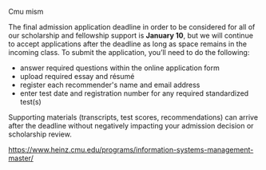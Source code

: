 

Cmu mism

The final admission application deadline in order to be considered for all of our scholarship and fellowship support is **January 10**, but we will continue to accept applications after the deadline as long as space remains in the incoming class. To submit the application, you’ll need to do the following:

- answer required questions within the online application form
- upload required essay and résumé
- register each recommender's name and email address
- enter test date and registration number for any required standardized test(s)

Supporting materials (transcripts, test scores, recommendations) can arrive after the deadline without negatively impacting your admission decision or scholarship review.

https://www.heinz.cmu.edu/programs/information-systems-management-master/